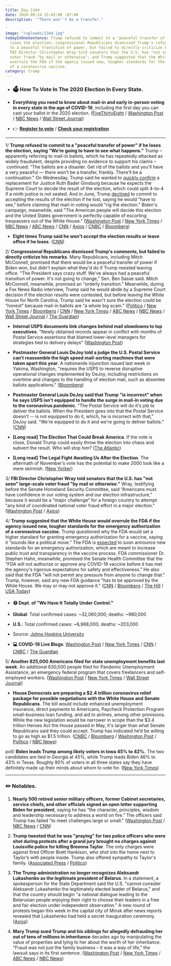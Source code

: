 ```yaml
---
title: Day 1344
date: 2020-09-24 15:03:00 -07:00
description: '"There won''t be a transfer."

'
image: "/uploads/1344.jpg"
todayInOneSentence: Trump refused to commit to a "peaceful transfer of power" if he
  loses the election; congressional Republicans dismissed Trump's refusal to commit
  to a peaceful transition of power, but failed to directly criticize his remarks;
  FBI Director Christopher Wray told senators that the U.S. has "not seen" large-scale
  voter fraud "by mail or otherwise"; and Trump suggested that the White House would
  overrule the FDA if the agency issued new, tougher standards for the emergency authorization
  of a coronavirus vaccine.
category: trump
---
```


* ### 🗳 How To Vote In The 2020 Election In Every State.

* **Everything you need to know about mail-in and early in-person voting in every state in the age of COVID-19**, including the first day you can cast your ballot in the 2020 election. ([FiveThirtyEight](https://projects.fivethirtyeight.com/how-to-vote-2020/) / [Washington Post](https://www.washingtonpost.com/elections/2020/how-to-vote/) / [NBC News](https://www.nbcnews.com/specials/plan-your-vote-state-by-state-guide-voting-by-mail-early-in-person-voting-election/index.html?cid=bc_npd_nn_ms_np-1_200816) / [Wall Street Journal](https://www.wsj.com/articles/how-to-vote-by-mail-in-every-state-11597840923))

* 👉 **[Register to vote](https://www.vote.org/register-to-vote/)** / **[Check your registration](https://www.vote.org/am-i-registered-to-vote/)**

---

1/ **Trump refused to commit to a "peaceful transfer of power" if he loses the election, saying “We’re going to have to see what happens.”** Trump – apparently referring to mail-in ballots, which he has repeatedly attacked as widely fraudulent, despite providing no evidence to support his claims – continued: "The ballots are a disaster. Get rid of the ballots and you'll have a very peaceful — there won't be a transfer, frankly. There'll be a continuation." On Wednesday, Trump said he wanted to [quickly confirm](https://whatthefuckjusthappenedtoday.com/2020/09/23/day-1343/#1-trump-predicted-that-the-election) a replacement for Justice Ruth Bader Ginsburg because he expects the Supreme Court to decide the result of the election, which could split 4-to-4 if a ninth justice is not seated. And in June, Trump [declined](https://whatthefuckjusthappenedtoday.com/2020/07/20/day-1278/#5-trump-declined-to-say-whether-he-w) to commit to accepting the results of the election if he lost, saying he would "have to see," before claiming that mail-in voting would "rig the election." Biden's campaign, meanwhile, said "The American people will decide this election and the United States government is perfectly capable of escorting trespassers out of the White House." ([Washington Post](https://www.washingtonpost.com/politics/trump-transfer-of-power/2020/09/23/be6954d0-fdf0-11ea-b555-4d71a9254f4b_story.html) / [New York Times](https://www.nytimes.com/2020/09/23/us/politics/trump-power-transfer-2020-election.html) / [NBC News](https://www.nbcnews.com/politics/2020-election/trump-peaceful-transition-if-he-loses-get-rid-ballots-there-n1240896) / [ABC News](https://abcnews.go.com/Politics/president-trump-declines-commit-peaceful-transfer-power/story?id=73205708) / [CNN](https://www.cnn.com/2020/09/23/politics/trump-election-day-peaceful-transition/index.html) / [Axios](https://www.axios.com/trump-peaceful-transfer-power-election-e615d8fb-acef-4e63-9446-be1dd935464a.html) / [CNBC](https://www.cnbc.com/2020/09/23/trump-wont-commit-to-peaceful-transfer-of-power-if-he-loses-the-election.html) / [Bloomberg](https://www.bloomberg.com/news/articles/2020-09-23/trump-refuses-to-commit-to-peaceful-power-transfer-post-election?sref=MIBMEEoj))

* **Eight times Trump said he won't accept the election results or leave office if he loses**. ([CNN](https://www.cnn.com/2020/09/24/politics/trump-election-warnings-leaving-office/index.html))

2/ **Congressional Republicans dismissed Trump's comments, but failed to directly criticize his remarks**. Many Republicans, including Mitch McConnell, promised that there would be a peaceful transfer of power if Biden won, but didn't explain what they'd do if Trump resisted leaving office.  "The President says crazy stuff. We've always had a peaceful transition of power. It's not going to change," Sen. Ben Sasse said. Mitch McConnell, meanwhile, promised an "orderly transition." Meanwhile, during a Fox News Radio interview, Trump said he would abide by a Supreme Court decision if the election results were contested, but before leaving the White House for North Carolina, Trump said he wasn't sure the election could be “honest” because mail-in ballots are “a whole big scam.”
\([Politico](https://www.politico.com/news/2020/09/24/gop-peaceful-power-transfer-421025) / [New York Times](https://www.nytimes.com/2020/09/24/us/politics/trump-republicans-election-transition.html) / [Bloomberg](https://www.bloomberg.com/news/articles/2020-09-24/republicans-vow-orderly-election-transition-in-rebuke-to-trump?sref=MIBMEEoj) / [CNN](https://www.cnn.com/2020/09/24/politics/republican-reaction-trump-transfer-of-power/index.html) / [New York Times](https://www.nytimes.com/live/2020/09/24/us/trump-vs-biden-election#after-the-white-house-said-trump-would-accept-the-results-of-the-election-he-once-again-suggested-it-might-be-tainted) / [ABC News](https://abcnews.go.com/Politics/mcconnell-pushes-back-trumps-refusal-commit-peaceful-transfer/story?id=73216758) / [NBC News](https://www.nbcnews.com/politics/congress/there-will-be-orderly-transition-mcconnell-dismisses-trump-s-refusal-n1240933) / [Wall Street Journal](https://www.wsj.com/articles/republicans-commit-to-peaceful-transfer-of-power-after-trump-declines-to-do-so-11600958190) / [The Guardian](https://www.theguardian.com/us-news/2020/sep/24/republicans-trump-peaceful-transfer-presidency))

* **Internal USPS documents link changes behind mail slowdowns to top executives**. "Newly obtained records appear in conflict with months of Postal Service assertions that blamed lower-level managers for strategies tied to delivery delays" ([Washington Post](https://www.washingtonpost.com/business/2020/09/24/usps-delays-dejoy-documents/))

* **Postmaster General Louis DeJoy told a judge the U.S. Postal Service can’t reassemble the high speed mail-sorting machines that were taken apart this year**. A nationwide injunction issued last week in Yakima, Washington, "requires the USPS to reverse disruptive operational changes implemented by DeJoy, including restrictions on overtime and changes to the handling of election mail, such as absentee ballots applications." ([Bloomberg](https://www.bloomberg.com/news/articles/2020-09-24/dejoy-tells-judge-mail-sorting-machines-can-t-be-reassembled?srnd=politics-vp&sref=MIBMEEoj))

* **Postmaster General Louis DeJoy said that Trump "is incorrect" when he says USPS isn't equipped to handle the surge in mail-in voting due to the coronavirus pandemic**. "The Postal Service will do it's job to deliver the ballots. When the President goes into that the Postal Service doesn't -- is not equipped to do it, which, he is incorrect with that," DeJoy said. "We're equipped to do it and we're going to deliver ballots." ([CNN](https://www.cnn.com/2020/09/24/politics/louis-dejoy-trump-usps-mail-in-voting/index.html))

* **\[Long read\] The Election That Could Break America**. If the vote is close, Donald Trump could easily throw the election into chaos and subvert the result. Who will stop him? ([The Atlantic](https://www.theatlantic.com/magazine/archive/2020/11/what-if-trump-refuses-concede/616424/))

* **\[Long read\] The Legal Fight Awaiting Us After the Election**. The aftermath of November’s vote has the potential to make 2000 look like a mere skirmish. ([New Yorker](https://www.newyorker.com/magazine/2020/09/28/the-legal-fight-awaiting-us-after-the-election))

3/ **FBI Director Christopher Wray told senators that the U.S. has "not seen" large-scale voter fraud "by mail or otherwise."** Wray, testifying before the Senate Homeland Security Committee, said “Americans must have confidence in our voting system and our election infrastructure,” because it would be a “major challenge” for a foreign country to attempt "any kind of coordinated national voter fraud effort in a major election." ([Washington Post](https://www.washingtonpost.com/national-security/christopher-wray-fbi-election-interference/2020/09/23/e93d4230-fdea-11ea-b555-4d71a9254f4b_story.html) / [Axios](https://www.axios.com/mail-in-voting-2020-election-christopher-wray-8ba5f3dc-1e5d-4c48-a0c1-4a5fd2ece3aa.html))

4/ **Trump suggested that the White House would overrule the FDA if the agency issued new, tougher standards for the emergency authorization of a coronavirus vaccine.** Trump questioned why the FDA would set a higher standard for granting emergency authorization for a vaccine, saying it “sounds like a political move.” The FDA is [expected](https://whatthefuckjusthappenedtoday.com/2020/09/22/day-1342/#3-the-fda-is-expected-to-announce-a) to soon announce new standards for an emergency authorization, which are meant to increase public trust and transparency in the vaccine process. FDA commissioner Dr. Stephen Hahn, meanwhile, promised the Senate Health Committee that the "FDA will not authorize or approve any COVID-19 vaccine before it has met the agency's rigorous expectations for safety and effectiveness." He also said that the FDA "will not permit any pressure from anyone to change that." Trump, however, said any new FDA guidance "has to be approved by the White House. We may or may not approve it." ([CNN](https://www.cnn.com/2020/09/23/politics/trump-fda-coronavirus-vaccine/index.html) / [Bloomberg](https://www.bloomberg.com/news/articles/2020-09-23/trump-says-white-house-could-veto-fda-s-vaccine-rules?sref=MIBMEEoj) / [The Hill](https://thehill.com/homenews/administration/517907-trump-questions-need-for-tougher-fda-standards-on-coronavirus-vaccine) / [USA Today](https://www.usatoday.com/story/news/health/2020/09/23/covid-19-florida-schools-vaccine-strict-rules-fda/3498403001/))

* #### 😷 Dept. of "We Have It Totally Under Control."

* **Global**: Total confirmed cases: \~32,060,000; deaths: \~980,000

* **U.S.**: Total confirmed cases: \~6,968,000; deaths: \~203,000

* Source: [Johns Hopkins University](https://coronavirus.jhu.edu/map.html)

* **💻 COVID-19 Live Blogs**: [Washington Post](https://www.washingtonpost.com/nation/2020/09/24/coronavirus-covid-live-updates-us/) / [New York Times](https://www.nytimes.com/2020/09/24/world/covid-19-coronavirus.html?action=click&module=Top%20Stories&pgtype=Homepage) / [CNN](https://www.cnn.com/world/live-news/coronavirus-pandemic-09-24-20-intl/index.html) / [CNBC](https://www.cnbc.com/2020/09/24/coronavirus-live-updates.html) / [The Guardian](https://www.theguardian.com/us-news/live/2020/sep/24/breonna-taylor-donald-trump-joe-biden-black-lives-matter-coronavirus-covid-19-louisville-live-updates)

5/ **Another 825,000 Americans filed for state unemployment benefits last week**. An additional 630,000 people filed for Pandemic Unemployment Assistance, an emergency federal program that covers freelancers and self-employed workers. ([Washington Post](https://www.washingtonpost.com/business/2020/09/24/another-870000-workers-filed-jobless-benefits-last-week/) / [New York Times](https://www.nytimes.com/live/2020/09/24/business/stock-market-today-coronavirus#evidence-layoffs-unemployment-claims) / [Wall Street Journal](https://www.wsj.com/articles/weekly-jobless-claims-coronavirus-09-24-2020-11600889767?mod=hp_lead_pos1))

* **House Democrats are preparing a $2.4 trillion coronavirus relief package for possible negotiations with the White House and Senate Republicans**. The bill would include enhanced unemployment insurance, direct payments to Americans, Paycheck Protection Program small-business loan funding, and aid to airlines, among other provisions. While the new legislation would be narrower in scope than the $3.4 trillion Heroes Act the House passed in May, it's larger than what Senate Republicans said they could accept. Trump has indicated he’d be willing to go as high as $1.5 trillion. ([CNBC](https://www.washingtonpost.com/us-policy/2020/09/24/congress-coronavirus-economic-relief/) / [Bloomberg](https://www.bloomberg.com/news/articles/2020-09-24/mnuchin-expects-to-resume-talks-with-pelosi-on-new-stimulus?srnd=politics-vp&sref=MIBMEEoj) / [Washington Post](https://www.washingtonpost.com/us-policy/2020/09/24/congress-coronavirus-economic-relief/) / [Politico](https://www.politico.com/news/2020/09/24/new-house-coronavirus-plan-421092) / [NBC News](https://www.nbcnews.com/politics/politics-news/jobless-benefits-millions-are-expiring-washington-moves-n1240840))

poll/ **Biden leads Trump among likely voters in Iowa 45% to 42%.** The two candidates are tied in Georgia at 45%, while Trump leads Biden 46% to 43% in Texas. Roughly 90% of voters in all three states say they have definitely made up their minds about whom to vote for. ([New York Times](https://www.nytimes.com/2020/09/24/us/politics/trump-biden-polls-texas-georgia-iowa.html))

---

### ✏️ Notables.

1. **Nearly 500 retired senior military officers, former Cabinet secretaries, service chiefs, and other officials signed an open letter supporting Biden for president**, saying he has “the character, principles, wisdom and leadership necessary to address a world on fire.” The officers said Trump has failed "to meet challenges large or small." ([Washington Post](https://www.washingtonpost.com/national-security/nearly-500-former-senior-military-civilian-leaders-signal-support-for-biden/2020/09/23/81196288-fdf9-11ea-9ceb-061d646d9c67_story.html) / [NBC News](https://www.nbcnews.com/politics/2020-election/more-200-retired-generals-admirals-endorse-biden-including-some-who-n1240842) / [CNN](https://www.cnn.com/2020/09/24/politics/paul-selva-general-joe-biden/index.html))

2. **Trump tweeted that he was "praying" for two police officers who were shot during protests after a grand jury brought no charges against Louisville police for killing Breonna Taylor**. The only charges were against fired Officer Brett Hankison, who shot into the home next to Taylor’s with people inside. Trump also offered sympathy to Taylor's family. ([Associated Press](https://apnews.com/article/shootings-frankfort-kentucky-louisville-breonna-taylor-28a283922de8784f6fca5c42fe8e5bca) / [Politico](https://apnews.com/article/shootings-frankfort-kentucky-louisville-breonna-taylor-28a283922de8784f6fca5c42fe8e5bca))

3. **The Trump administration no longer recognizes Aleksandr Lukashenko as the legitimate president of Belarus**. In a statement, a spokesperson for the State Department said the U.S. "cannot consider Aleksandr Lukashenko the legitimately elected leader of Belarus," and that the country should begin "a national dialogue leading to the Belarusian people enjoying their right to choose their leaders in a free and fair election under independent observation." A new round of protests began this week in the capital city of Minsk after news reports revealed that Lukashenko had held a secret inauguration ceremony. ([Axios](https://www.axios.com/us-lukashenko-president-belarus-353ed235-98f7-446f-919a-6a6cdab81975.html))

4. **Mary Trump sued Trump and his siblings for allegedly defrauding her out of tens of millions in inheritance** decades ago by manipulating the value of properties and lying to her about the worth of her inheritance. "Fraud was not just the family business – it was a way of life," the lawsuit says in its first sentence. ([Washington Post](https://www.washingtonpost.com/national-security/mary-trump-lawsuit-president-inheritance/2020/09/24/ae1c3dd0-fe32-11ea-9ceb-061d646d9c67_story.html) / [New York Times](https://www.nytimes.com/2020/09/24/nyregion/mary-trump-suing-trump-family.html?referringSource=articleShare) / [ABC News](https://abcnews.go.com/Politics/mary-trump-alleges-lawsuit-family-fleeced-millions-dollars/story?id=73220517) / [NBC News](https://www.nbcnews.com/politics/donald-trump/president-trump-s-niece-mary-trump-sues-him-his-siblings-n1240946))
